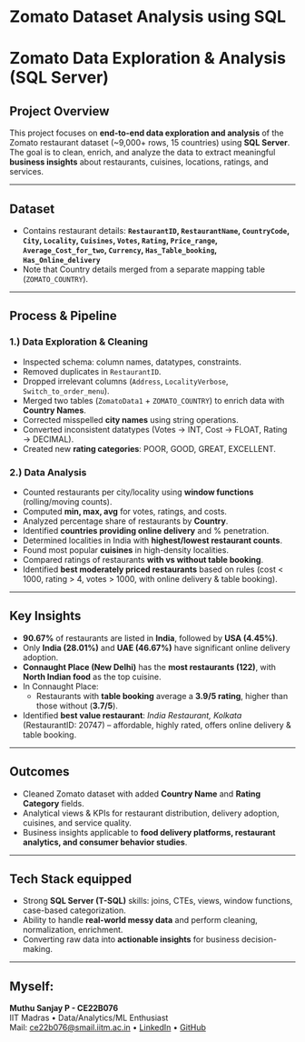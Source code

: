 # Zomato Dataset Analysis using SQL

# Zomato Data Exploration & Analysis (SQL Server)

## Project Overview
This project focuses on **end-to-end data exploration and analysis** of the Zomato restaurant dataset (~9,000+ rows, 15 countries) using **SQL Server**.  
The goal is to clean, enrich, and analyze the data to extract meaningful **business insights** about restaurants, cuisines, locations, ratings, and services.

---

## Dataset
- Contains restaurant details: **`RestaurantID`, `RestaurantName`, `CountryCode`, `City`, `Locality`, `Cuisines`, `Votes`, `Rating`, `Price_range`, `Average_Cost_for_two`, `Currency`, `Has_Table_booking`, `Has_Online_delivery`** 
- Note that Country details merged from a separate mapping table (`ZOMATO_COUNTRY`).

---

## Process & Pipeline

### 1️.) Data Exploration & Cleaning
- Inspected schema: column names, datatypes, constraints.
- Removed duplicates in `RestaurantID`.
- Dropped irrelevant columns (`Address`, `LocalityVerbose`, `Switch_to_order_menu`).
- Merged two tables (`ZomatoData1` + `ZOMATO_COUNTRY`) to enrich data with **Country Names**.
- Corrected misspelled **city names** using string operations.
- Converted inconsistent datatypes (Votes → INT, Cost → FLOAT, Rating → DECIMAL).
- Created new **rating categories**: POOR, GOOD, GREAT, EXCELLENT.

### 2️.) Data Analysis
- Counted restaurants per city/locality using **window functions** (rolling/moving counts).
- Computed **min, max, avg** for votes, ratings, and costs.
- Analyzed percentage share of restaurants by **Country**.
- Identified **countries providing online delivery** and % penetration.
- Determined localities in India with **highest/lowest restaurant counts**.
- Found most popular **cuisines** in high-density localities.
- Compared ratings of restaurants **with vs without table booking**.
- Identified **best moderately priced restaurants** based on rules (cost < 1000, rating > 4, votes > 1000, with online delivery & table booking).

---

## Key Insights
- **90.67%** of restaurants are listed in **India**, followed by **USA (4.45%)**.  
- Only **India (28.01%)** and **UAE (46.67%)** have significant online delivery adoption.  
- **Connaught Place (New Delhi)** has the **most restaurants (122)**, with **North Indian food** as the top cuisine.  
- In Connaught Place:
  - Restaurants with **table booking** average a **3.9/5 rating**, higher than those without (**3.7/5**).  
- Identified **best value restaurant**: *India Restaurant, Kolkata* (RestaurantID: 20747) – affordable, highly rated, offers online delivery & table booking.

---

## Outcomes
- Cleaned Zomato dataset with added **Country Name** and **Rating Category** fields.  
- Analytical views & KPIs for restaurant distribution, delivery adoption, cuisines, and service quality.  
- Business insights applicable to **food delivery platforms, restaurant analytics, and consumer behavior studies**.

---

## Tech Stack equipped
- Strong **SQL Server (T-SQL)** skills: joins, CTEs, views, window functions, case-based categorization.  
- Ability to handle **real-world messy data** and perform cleaning, normalization, enrichment.  
- Converting raw data into **actionable insights** for business decision-making.  

---

## Myself:
**Muthu Sanjay P - CE22B076**  
IIT Madras • Data/Analytics/ML Enthusiast  
Mail: ce22b076@smail.iitm.ac.in • [LinkedIn](https://www.linkedin.com/in/muthusanjay/)  • [GitHub](https://github.com/SanjuIIT)  


